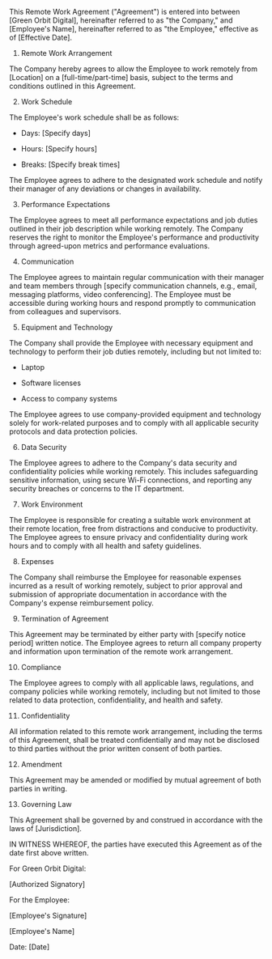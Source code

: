 This Remote Work Agreement ("Agreement") is entered into between [Green Orbit Digital], hereinafter referred to as "the Company," and [Employee's Name], hereinafter referred to as "the Employee," effective as of [Effective Date].

1. Remote Work Arrangement

The Company hereby agrees to allow the Employee to work remotely from [Location] on a [full-time/part-time] basis, subject to the terms and conditions outlined in this Agreement.

2. Work Schedule

The Employee's work schedule shall be as follows:

- Days: [Specify days]

- Hours: [Specify hours]

- Breaks: [Specify break times]

The Employee agrees to adhere to the designated work schedule and notify their manager of any deviations or changes in availability.

3. Performance Expectations

The Employee agrees to meet all performance expectations and job duties outlined in their job description while working remotely. The Company reserves the right to monitor the Employee's performance and productivity through agreed-upon metrics and performance evaluations.

4. Communication

The Employee agrees to maintain regular communication with their manager and team members through [specify communication channels, e.g., email, messaging platforms, video conferencing]. The Employee must be accessible during working hours and respond promptly to communication from colleagues and supervisors.

5. Equipment and Technology

The Company shall provide the Employee with necessary equipment and technology to perform their job duties remotely, including but not limited to:

- Laptop

- Software licenses

- Access to company systems

The Employee agrees to use company-provided equipment and technology solely for work-related purposes and to comply with all applicable security protocols and data protection policies.

6. Data Security

The Employee agrees to adhere to the Company's data security and confidentiality policies while working remotely. This includes safeguarding sensitive information, using secure Wi-Fi connections, and reporting any security breaches or concerns to the IT department.

7. Work Environment

The Employee is responsible for creating a suitable work environment at their remote location, free from distractions and conducive to productivity. The Employee agrees to ensure privacy and confidentiality during work hours and to comply with all health and safety guidelines.

8. Expenses

The Company shall reimburse the Employee for reasonable expenses incurred as a result of working remotely, subject to prior approval and submission of appropriate documentation in accordance with the Company's expense reimbursement policy.

9. Termination of Agreement

This Agreement may be terminated by either party with [specify notice period] written notice. The Employee agrees to return all company property and information upon termination of the remote work arrangement.

10. Compliance

The Employee agrees to comply with all applicable laws, regulations, and company policies while working remotely, including but not limited to those related to data protection, confidentiality, and health and safety.

11. Confidentiality

All information related to this remote work arrangement, including the terms of this Agreement, shall be treated confidentially and may not be disclosed to third parties without the prior written consent of both parties.

12. Amendment

This Agreement may be amended or modified by mutual agreement of both parties in writing.

13. Governing Law

This Agreement shall be governed by and construed in accordance with the laws of [Jurisdiction].

IN WITNESS WHEREOF, the parties have executed this Agreement as of the date first above written.

For Green Orbit Digital:

[Authorized Signatory]

For the Employee:

[Employee's Signature]

[Employee's Name]

Date: [Date]
